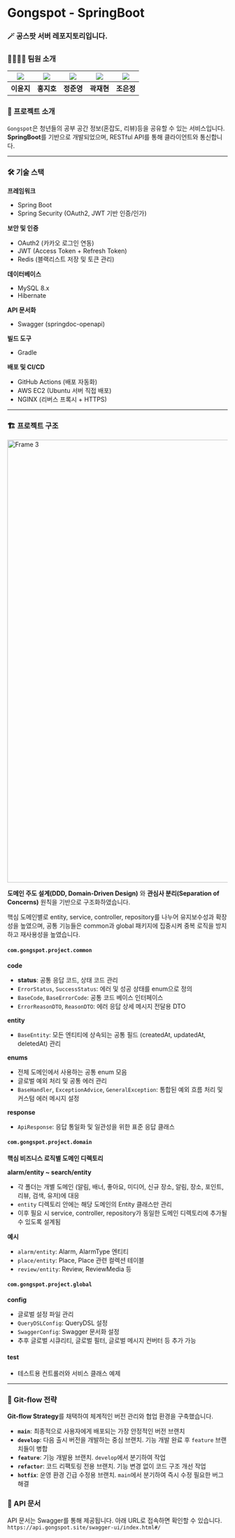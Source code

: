 # Gongspot - SpringBoot

### 🪄 공스팟 서버 레포지토리입니다.


### 👨‍👩‍👧‍👦 팀원 소개

| ![](https://imgur.com/QqNCF76.png) | ![](https://imgur.com/Dfl835f.png)| ![](https://imgur.com/W35htQN.png) |   ![](https://imgur.com/aP69LSC.png) | ![](https://imgur.com/vjlGerW.png) |
| :--: | :--: | :--: | :--: | :--: |
| **이윤지** | **홍지호** | **정준영** | **곽재현** | **조은정** |



### 🦾 프로젝트 소개

`Gongspot`은 청년들의 공부 공간 정보(혼잡도, 리뷰)등을 공유할 수 있는 서비스입니다. **SpringBoot**를 기반으로 개발되었으며, RESTful API를 통해 클라이언트와 통신합니다.

-----

### 🛠 기술 스택

**프레임워크**
- Spring Boot
- Spring Security (OAuth2, JWT 기반 인증/인가)

**보안 및 인증**
- OAuth2 (카카오 로그인 연동)
- JWT (Access Token + Refresh Token)
- Redis (블랙리스트 저장 및 토큰 관리)

**데이터베이스**
- MySQL 8.x
- Hibernate

**API 문서화**
- Swagger (springdoc-openapi)

**빌드 도구**
- Gradle

**배포 및 CI/CD**
- GitHub Actions (배포 자동화)
- AWS EC2 (Ubuntu 서버 직접 배포)
- NGINX (리버스 프록시 + HTTPS)

-----

### 🏗️ 프로젝트 구조

<img width="2539" height="1011" alt="Frame 3" src="https://github.com/user-attachments/assets/c64d942f-e282-4e0e-bf46-688290cf44f2" />


**도메인 주도 설계(DDD, Domain-Driven Design)** 와 **관심사 분리(Separation of Concerns)** 원칙을 기반으로 구조화하였습니다.

핵심 도메인별로 entity, service, controller, repository를 나누어 유지보수성과 확장성을 높였으며, 공통 기능들은 common과 global 패키지에 집중시켜 중복 로직을 방지하고 재사용성을 높였습니다.

#### `com.gongspot.project.common`

**code**
- **status**: 공통 응답 코드, 상태 코드 관리
- `ErrorStatus`, `SuccessStatus`: 에러 및 성공 상태를 enum으로 정의
- `BaseCode`, `BaseErrorCode`: 공통 코드 베이스 인터페이스
- `ErrorReasonDTO`, `ReasonDTO`: 에러 응답 상세 메시지 전달용 DTO

**entity**
- `BaseEntity`: 모든 엔티티에 상속되는 공통 필드 (createdAt, updatedAt, deletedAt) 관리

**enums**
- 전체 도메인에서 사용하는 공통 enum 모음
- 글로벌 예외 처리 및 공통 에러 관리
- `BaseHandler`, `ExceptionAdvice`, `GeneralException`: 통합된 예외 흐름 처리 및 커스텀 에러 메시지 설정

**response**
- `ApiResponse`: 응답 통일화 및 일관성을 위한 표준 응답 클래스

#### `com.gongspot.project.domain`

**핵심 비즈니스 로직별 도메인 디렉토리**

**alarm/entity ~ search/entity**
- 각 폴더는 개별 도메인 (알림, 배너, 좋아요, 미디어, 신규 장소, 알림, 장소, 포인트, 리뷰, 검색, 유저)에 대응
- `entity` 디렉토리 안에는 해당 도메인의 Entity 클래스만 관리
- 이후 필요 시 service, controller, repository가 동일한 도메인 디렉토리에 추가될 수 있도록 설계됨

**예시**
- `alarm/entity`: Alarm, AlarmType 엔티티
- `place/entity`: Place, Place 관련 컬렉션 테이블
- `review/entity`: Review, ReviewMedia 등

#### `com.gongspot.project.global`

**config**
- 글로벌 설정 파일 관리
- `QueryDSLConfig`: QueryDSL 설정
- `SwaggerConfig`: Swagger 문서화 설정
- 추후 글로벌 시큐리티, 글로벌 필터, 글로벌 메시지 컨버터 등 추가 가능

#### test
- 테스트용 컨트롤러와 서비스 클래스 예제

-----

### 🌿 Git-flow 전략

**Git-flow Strategy**를 채택하여 체계적인 버전 관리와 협업 환경을 구축했습니다.

- **`main`**: 최종적으로 사용자에게 배포되는 가장 안정적인 버전 브랜치
- **`develop`**: 다음 출시 버전을 개발하는 중심 브랜치. 기능 개발 완료 후 `feature` 브랜치들이 병합
- **`feature`**: 기능 개발용 브랜치. `develop`에서 분기하여 작업
- **`refactor`**: 코드 리팩토링 전용 브랜치. 기능 변경 없이 코드 구조 개선 작업
- **`hotfix`**: 운영 환경 긴급 수정용 브랜치. `main`에서 분기하여 즉시 수정 필요한 버그 해결

### 🚧 API 문서

API 문서는 Swagger를 통해 제공됩니다. 아래 URL로 접속하면 확인할 수 있습니다.
`https://api.gongspot.site/swagger-ui/index.html#/`

